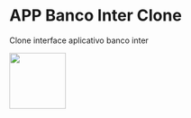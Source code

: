 # APP Banco Inter Clone

Clone interface aplicativo banco inter

<img src="https://github.com/cristiano182/bancoInter-app/preview.gif" width="100">
